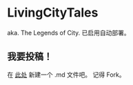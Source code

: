 # LivingCityTales
aka. The Legends of City.
已启用自动部署。

## 我要投稿！
在 [此处](source/_posts) 新建一个 .md 文件吧。
记得 Fork。
